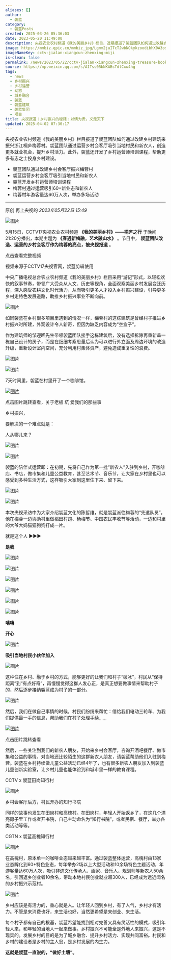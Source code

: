 ```yaml
---
aliases: []
author:
  - 袈蓝
category:
  - 袈蓝Posts
created: 2025-03-26 05:36:03
date: 2023-05-20 11:49:00
description: 央视农业农村频道《我的美丽乡村》栏目，近期报道了袈蓝团队如何通过改建乡村建筑来振兴浙江桐庐梅蓉村。
image: https://mmbiz.qpic.cn/mmbiz_jpg/Lgmm2juITcTJwbNOkykzoodibhX0A3os6UzTU1H2spWMY7oibwUjge7Rd5Zw9Lpcic5QZXodkNHC7BLDicVtNG8VCg/0?wx_fmt=jpeg
imageNameKey: cctv-jialan-xiangcun-zhenxing-miji
is-clean: false
permalink: /news/2023/05/22/cctv-jialan-xiangcun-zhenxing-treasure-book/
source: https://mp.weixin.qq.com/s/A1Tss05bNKABsTdlCxw4hg
tags:
  - news
  - 乡村振兴
  - 乡村运营
  - 动态
  - 城乡融合
  - 袈蓝
  - 袈蓝建筑
  - 袈蓝集团
  - 项目
title: 央视报道︱乡村振兴的秘籍：以情为贵，义走天下
updated: 2025-04-02 07:30:17
---
```


央视农业农村频道《我的美丽乡村》栏目报道了袈蓝团队如何通过改建乡村建筑来振兴浙江桐庐梅蓉村。袈蓝团队通过运营乡村会客厅吸引当地村民和新农人，创造更多就业机会，提升乡村活力。此外，袈蓝还开发了乡村运营师培训课程，帮助更多有志之士投身乡村建设。
<!--more-->
- 袈蓝团队通过改建乡村会客厅振兴梅蓉村
- 袈蓝运营乡村会客厅吸引当地村民和新农人
- 袈蓝开发乡村运营师培训课程
- 梅蓉村通过运营吸引60+新业态和新农人
- 梅蓉村年游客量达60万人次，举办多场活动

---

原创 再上央视的 *2023年05月22日 15:49*

![图片](https://mmbiz.qpic.cn/mmbiz_jpg/Lgmm2juITcTJwbNOkykzoodibhX0A3os6ExQFCCiaev0SVGAAicej4XYCXtSN2slRzatnll3HEibn8DmrO3DPTQvJg/640?wx_fmt=jpeg&tp=webp&wxfrom=5&wx_lazy=1&wx_co=1)

  

5月15日，CCTV17央视农业农村频道 **《我的美丽乡村》——桐庐之行** 于晚间21:20分播出，本期主题为 **《春遇新梅融，艺术融山水》** 。节目中， **袈蓝团队改造、运营的乡村会客厅作为梅蓉的亮点，被央视报道** 。

  

  

点击查看完整视频

视频来源于CCTV17央视官网，袈蓝剪辑使用

  

中央广播电视总台农业农村频道《我的美丽乡村》栏目采用“游记”形式，以轻松欢快的叙事节奏，带领广大受众从人文、历史等视角，全面观察美丽乡村发展变迁历程，深入感受农耕文化时代活力，从而吸引更多人才投入乡村振兴建设，引导更多乡村走特色发展道路，助推乡村振兴事业不断向前。

  

![图片](https://mmbiz.qpic.cn/mmbiz_png/Lgmm2juITcTJwbNOkykzoodibhX0A3os6gMmdxPDwibM9b8qag3tp5tZL0G1f17n30x4P8A7h8jtKicicvIwfxEYpg/640?wx_fmt=png&tp=webp&wxfrom=5&wx_lazy=1&wx_co=1)

  

如同袈蓝在乡村很多项目里遇到的情况一样，梅蓉村的这栋建筑是曾经村子推进乡村振兴时所建，外观设计令人新奇，但因为缺乏内容成为“空盒子”。

  

作为建筑师的邹迎晞先生带领袈蓝团队接手这栋建筑后，没有选择拆除再重新盖一栋自己设计的房子，而是在细细考察思量后认为可以进行外立面及周边环境的改造升级，重新设计室内空间，充分利用村集体资产，避免造成重复性的浪费。

  

![图片](https://mmbiz.qpic.cn/mmbiz_jpg/Lgmm2juITcTJwbNOkykzoodibhX0A3os6sLnKLustmKFHkTulu9nEDza8oOLo7M7QicBuZKU9wTr1s0LkQ1jApWA/640?wx_fmt=jpeg&tp=webp&wxfrom=5&wx_lazy=1&wx_co=1)

![图片](https://mmbiz.qpic.cn/mmbiz_jpg/Lgmm2juITcTJwbNOkykzoodibhX0A3os6xIUKRmEnVcuF1SichlQibLb7KZcRkIALeokibEtFiaXlbtba4yIWa3Lqeg/640?wx_fmt=jpeg&tp=webp&wxfrom=5&wx_lazy=1&wx_co=1)

  

7天时间里，袈蓝在村里开了一个咖啡馆。

  

  

[![图片](https://mmbiz.qpic.cn/mmbiz_png/Lgmm2juITcTJwbNOkykzoodibhX0A3os6wtk2lMggmTEiaiawuvOGceAtu22O9UicgPdqqj65ibUh5rAjfgEfTLmQcw/640?wx_fmt=png&tp=webp&wxfrom=5&wx_lazy=1&wx_co=1)](http://mp.weixin.qq.com/s?__biz=Mzk0OTE5NDI3Mg==&mid=2247497368&idx=1&sn=d71f0b22c4c8d4770c2d95e21d037af2&chksm=c35eadd7f42924c1766f22e019354139367bdd466538e6c8dd446d712d27e39318609d50015e&scene=21#wechat_redirect)

点击图片跳转查看，关于老板 坑 爱我们的那些事

  

  

乡村振兴，

要解决的一个难点就是：

人从哪儿来？

![图片](https://mmbiz.qpic.cn/mmbiz_jpg/Lgmm2juITcTJwbNOkykzoodibhX0A3os6spbB0ibwzAscoucGgz8GWq1BKicWEOIeicsicJKvKNyCB2KGC9dPZn2YqA/640?wx_fmt=jpeg&tp=webp&wxfrom=5&wx_lazy=1&wx_co=1)

![图片](https://mmbiz.qpic.cn/mmbiz_jpg/Lgmm2juITcTJwbNOkykzoodibhX0A3os6xIMRLFRI7W2808ItA9Z0mU1wzSUmSn9JVf7fkLb7dwaicFcWYn2glXA/640?wx_fmt=jpeg&tp=webp&wxfrom=5&wx_lazy=1&wx_co=1)

  

袈蓝的陪伴式运营即：在初期，先将自己作为第一批“新农人”入驻到乡村，开咖啡店、书店，做市集和儿童公益教育，甚至艺术节、音乐节，让大家在乡村里也可以感受到多种生活方式，这样吸引大家到这里住下来、留下来。

  

![图片](https://mmbiz.qpic.cn/mmbiz_jpg/Lgmm2juITcTJwbNOkykzoodibhX0A3os6hMwV4MCx3SMbcL27XRc7UjTuCjU37iaGSo8h7OLCkibEtrx5wH7OtJyQ/640?wx_fmt=jpeg&tp=webp&wxfrom=5&wx_lazy=1&wx_co=1)

![图片](https://mmbiz.qpic.cn/mmbiz_jpg/Lgmm2juITcTJwbNOkykzoodibhX0A3os6HgWXUAnEL5ajUUyL166ib4yZF2FK26wfJkGicNhYQDe8ecD8X1RHXLNw/640?wx_fmt=jpeg&tp=webp&wxfrom=5&wx_lazy=1&wx_co=1)

  

本次央视采访中为大家介绍袈蓝文化的陈哲维，就是袈蓝派往梅蓉的“先遣队员”。他在梅蓉一边协助村里做稻田村跑、杨梅节、中国农民丰收节等活动，一边和村里的大爷大妈猫猫狗狗打成一片。

  

就是这个人 ►►►

**是我**

![图片](https://mmbiz.qpic.cn/mmbiz_jpg/Lgmm2juITcTJwbNOkykzoodibhX0A3os6ticsD3MoVoTHQpMOyrQiamv4pNWNTfGHsyEucT8yHMLogNkW1Ne6MEwg/640?wx_fmt=jpeg&tp=webp&wxfrom=5&wx_lazy=1&wx_co=1)

![图片](https://mmbiz.qpic.cn/mmbiz_jpg/Lgmm2juITcTJwbNOkykzoodibhX0A3os6279jxuv3L6NysN9YukbddAYoecQmk69PxBvyo2n64W2Y2ickHOdYp5w/640?wx_fmt=jpeg&tp=webp&wxfrom=5&wx_lazy=1&wx_co=1)

![图片](https://mmbiz.qpic.cn/mmbiz_png/Lgmm2juITcTJwbNOkykzoodibhX0A3os6Mo35EjuY0zVia0Cibibpvmr5u8ibsYOfiaA5cbibxTJ72N1CNFB6wCRZzJIw/640?wx_fmt=png&tp=webp&wxfrom=5&wx_lazy=1&wx_co=1)

![图片](https://mmbiz.qpic.cn/mmbiz_png/Lgmm2juITcTJwbNOkykzoodibhX0A3os6nwrFdAAibbcw66NnTM8R9VYqdevukuWhFy4LXtswBMEhFIxdc1GkskQ/640?wx_fmt=png&tp=webp&wxfrom=5&wx_lazy=1&wx_co=1)

![图片](https://mmbiz.qpic.cn/mmbiz_png/Lgmm2juITcTJwbNOkykzoodibhX0A3os6Ck0KtLicUa66DibRlTZpFMAyRZsE0sRywjV9DzmMibdicXu8NMHDeITwfA/640?wx_fmt=png&tp=webp&wxfrom=5&wx_lazy=1&wx_co=1)

![图片](https://mmbiz.qpic.cn/mmbiz_png/Lgmm2juITcTJwbNOkykzoodibhX0A3os6IwDPwtFAXfAA27RMU2LicsjL8j10US6Ge3RpEjCfKNeJLPeom9sU54w/640?wx_fmt=png&tp=webp&wxfrom=5&wx_lazy=1&wx_co=1)

**嘻嘻**

**开心**

![图片](https://mmbiz.qpic.cn/mmbiz_jpg/Lgmm2juITcTJwbNOkykzoodibhX0A3os6zuHGnLjzYXs8JacQWiaa8icuF9icKKA3Pic80ksO3AiatMhz9n1a0Rz6rMw/640?wx_fmt=jpeg&tp=webp&wxfrom=5&wx_lazy=1&wx_co=1)

**吸引当地村民小伙伴加入**

![图片](https://mmbiz.qpic.cn/mmbiz_jpg/Lgmm2juITcTJwbNOkykzoodibhX0A3os60b3A4QK3qPa3qwJqqibfRmNFiany4sRicdKeznPHk3iaYSbb3uOc7JBOgA/640?wx_fmt=jpeg&tp=webp&wxfrom=5&wx_lazy=1&wx_co=1)

  

  

这种住在乡村、融于乡村的方式，能够更好的让我们和村子“破冰”，村民从“保持距离”到“有点好奇”，再慢慢觉得这群人发心正，是真正想要做事情来帮助村子的，然后逐步接纳袈蓝成为村子的一部分。

  

![图片](https://mmbiz.qpic.cn/mmbiz_jpg/Lgmm2juITcTJwbNOkykzoodibhX0A3os6Ky7pj6DYXz0UnDUwNRfkPcdrvba7jEY2ibnfXllbMTda40ulVnic3S4Q/640?wx_fmt=jpeg&tp=webp&wxfrom=5&wx_lazy=1&wx_co=1)

  

然后，我们在做自己事情的时候，村民们纷纷来帮忙：借给我们电动三轮车、为我们提供最一手的信息，帮助我们在村子处理手续……

  

[![图片](https://mmbiz.qpic.cn/mmbiz_png/Lgmm2juITcTJwbNOkykzoodibhX0A3os6ia5cic6ibFRVUlC72YjoVHAVsbA41GGgrbcZicxuAoQibwAYUWaEsEkhyng/640?wx_fmt=png&tp=webp&wxfrom=5&wx_lazy=1&wx_co=1)](https://mp.weixin.qq.com/s?__biz=MzkxNTQyNDU0Mg==&mid=2247484192&idx=1&sn=b55e4fc302bc7bc56b442065e316fb65&scene=21#wechat_redirect)

点击图片跳转查看

  

然后，一些关注到我们的新农人朋友，开始来乡村会客厅，咨询开酒吧餐厅、做市集和公益的事情。对当地还比较陌生的这群新农人朋友，请袈蓝帮助他们入驻到梅蓉。袈蓝在乡村持续做儿童公益活动已经4年了，也有很多新农人朋友加入到袈蓝儿童创新实验室，让乡村儿童也能体验到和城市里一样的教育课程。

  

CCTV x 袈蓝田岗知行村

![图片](https://mmbiz.qpic.cn/mmbiz_png/Lgmm2juITcTJwbNOkykzoodibhX0A3os6KSle8QyiagiaCgBVWvtl7noazOX4Gqo8T8YAJdFWEaey6aEicBxoEibxCA/640?wx_fmt=png&tp=webp&wxfrom=5&wx_lazy=1&wx_co=1)

乡村会客厅后方，村民开办的知行书院

  

同样的故事也发生在田岗村和高槐村。在田岗村，年轻人开始返乡了，在这几个漂亮房子里工作或者开书院，自己主动命名为“知行书院”，或者民宿、餐厅，举办各类活动等等。

  

CGTN x 袈蓝高槐知行村

![图片](https://mmbiz.qpic.cn/mmbiz_jpg/Lgmm2juITcTJwbNOkykzoodibhX0A3os6wX0xx8XXdRXAibCJINGBM9icAHiaYPAjM8Gg0kWAkKBgzkolslB6d5IRQ/640?wx_fmt=jpeg&tp=webp&wxfrom=5&wx_lazy=1&wx_co=1)

  

在高槐村，原本单一的咖啡业态越来越丰富。通过袈蓝整体运营，高槐村由13家业态孵化到60+特色业态，每年举办2场以上大型活动和10余场特色主题活动，年游客量达60万人次，吸引非遗文化传承人、画家、音乐人、规划师等新农人50余名，引回返乡创业者10余名，带动本地村民创业就业超300人，已经成为远近闻名的乡村振兴示范村。

  

![图片](https://mmbiz.qpic.cn/mmbiz_jpg/Lgmm2juITcTJwbNOkykzoodibhX0A3os6nfLoH4NSEedTkYL8iars68cYxXg9ccqAeibZ35F5TgxEBGDjtvNGko3A/640?wx_fmt=jpeg&tp=webp&wxfrom=5&wx_lazy=1&wx_co=1)

  

乡村应该是有活力的，重心就是人。让年轻人回到乡村，有了人气，乡村才有活力。不管是来消费也好，来生活也好，当然更希望是来创业、来生活。

  

每个村子都有自己的根基，袈蓝希望能找到相对完善又具有灵活性的模式，吸引年轻人来，和年轻的当地人一起来做事。乡村振兴不可能全是外地人来振兴，这是不现实的。发展乡村的目的是为了城乡融合、提升乡村活力、实现共同富裕。村民和乡村的建设者是乡村的主人翁，是乡村发展的内生力。

  

**这就是袈蓝一直说的，“做好土壤”。**
